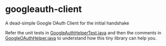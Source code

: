 # googleauth-client
A dead-simple Google OAuth Client for the initial handshake

Refer the unit tests in [GoogleAuthHelperTest.java](https://github.com/theomails/googleauth-client/blob/main/googleauth-client/src/test/java/net/progressit/googleauthclient/GoogleAuthHelperTest.java) and then the comments in [GoogleOAuthHelper.java](https://github.com/theomails/googleauth-client/blob/main/googleauth-client/src/main/java/net/progressit/googleauthclient/GoogleOAuthHelper.java) to understand how this tiny library can help you.

